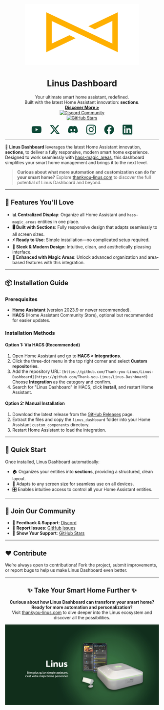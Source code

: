 <div align="center">
  <a href="https://thankyou-linus.com/">
    <img src="https://github.com/Thank-you-Linus/Linus-Dashboard/blob/main/images/mongramme-linus-or.png?raw=true" alt="Logo" height="200">
  </a>
  <h1 align="center">Linus Dashboard</h1>
  <p align="center">
    Your ultimate smart home assistant, redefined. <br>
    Built with the latest Home Assistant innovation: <b>sections</b>. <br>
    <a href="https://thankyou-linus.com/"><strong>Discover More »</strong></a>
    <br />
    <a href="https://discord.gg/cZ7NH4ex">
      <img src="https://discordapp.com/api/guilds/1104794215440978042/widget.png?style=shield" alt="Discord Community"/>
    </a>
    <br />
    <a href="https://github.com/Thank-you-Linus/Linus-Dashboard/stargazers">
      <img src="https://img.shields.io/github/stars/Thank-you-Linus/Linus-Dashboard?style=social" alt="GitHub Stars"/>
    </a>
  </p>

<!-- Social icons section -->
<p align="center">
  <a href="https://www.youtube.com/channel/UCKXNON6Xtxp63z-GKoMyPWw"><img width="32px" alt="Youtube" title="Youtube" src="https://raw.githubusercontent.com/Thank-you-Linus/.github/master/images/socials/youtube.svg"/></a>
  &#8287;&#8287;&#8287;&#8287;&#8287;
  <a href="https://twitter.com/i/flow/login?redirect_after_login=%2Fthank_you_Linus"><img width="32px" alt="Twitter" title="Twitter" src="https://raw.githubusercontent.com/Thank-you-Linus/.github/master/images/socials/x.svg"/></a>
  &#8287;&#8287;&#8287;&#8287;&#8287;
  <a href="https://discord.gg/ej2Xn4GTww" alt="Discord" title="Discord Server"><img width="32px" src="https://raw.githubusercontent.com/Thank-you-Linus/.github/master/images/socials/discord.svg"/></a>
  &#8287;&#8287;&#8287;&#8287;&#8287;
  <a href="https://www.instagram.com/thankyoulinus.ai/"><img width="32px" alt="Instagram" title="Instagram" src="https://raw.githubusercontent.com/Thank-you-Linus/.github/master/images/socials/instagram.svg"></a>
  &#8287;&#8287;&#8287;&#8287;&#8287;
  <a href="https://www.facebook.com/people/Thank-you-Linus/100093180180087/"><img width="32px" alt="Facebook" title="Facebook" src="https://raw.githubusercontent.com/Thank-you-Linus/.github/master/images/socials/facebook.svg"/></a>
  &#8287;&#8287;&#8287;&#8287;&#8287;
  <a href="https://www.linkedin.com/company/thankyou-linus/"><img width="32px" alt="LinkedIn" title="LinkedIn" src="https://raw.githubusercontent.com/Thank-you-Linus/.github/master/images/socials/linkedin.svg"/></a>
</p>
</div>

---

🚀 **Linus Dashboard** leverages the latest Home Assistant innovation, **sections**, to deliver a fully responsive, modern smart home experience. Designed to work seamlessly with [hass-magic_areas](https://github.com/jseidl/hass-magic_areas), this dashboard simplifies your smart home management and brings it to the next level.

> **Curious about what more automation and customization can do for your smart home?**
> Explore [thankyou-linus.com](https://thankyou-linus.com/) to discover the full potential of Linus Dashboard and beyond.

---

## 🌟 Features You'll Love

- **📊 Centralized Display**: Organize all Home Assistant and `hass-magic_areas` entities in one place.
- **🖥️ Built with Sections**: Fully responsive design that adapts seamlessly to all screen sizes.
- **⚡ Ready to Use**: Simple installation—no complicated setup required.
- **🎨 Sleek & Modern Design**: Intuitive, clean, and aesthetically pleasing interface.
- **🚀 Enhanced with Magic Areas**: Unlock advanced organization and area-based features with this integration.

---

## 📦 Installation Guide

### Prerequisites

- **Home Assistant** (version 2023.9 or newer recommended).
- **HACS** (Home Assistant Community Store), optional but recommended for easier updates.

### Installation Methods

#### Option 1: Via HACS (Recommended)

1. Open Home Assistant and go to **HACS > Integrations**.
2. Click the three-dot menu in the top right corner and select **Custom repositories**.
3. Add the repository URL:
   `[https://github.com/Thank-you-Linus/Linus-Dashboard](https://github.com/Thank-you-Linus/Linus-Dashboard)`
   Choose **Integration** as the category and confirm.
4. Search for "Linus Dashboard" in HACS, click **Install**, and restart Home Assistant.

#### Option 2: Manual Installation

1. Download the latest release from the [GitHub Releases](https://github.com/Thank-you-Linus/Linus-Dashboard/releases) page.
2. Extract the files and copy the `linus_dashboard` folder into your Home Assistant `custom_components` directory.
3. Restart Home Assistant to load the integration.

---

## 🚀 Quick Start

Once installed, Linus Dashboard automatically:
- 🏠 Organizes your entities into **sections**, providing a structured, clean layout.
- 📱 Adapts to any screen size for seamless use on all devices.
- 🎛️ Enables intuitive access to control all your Home Assistant entities.

---

## 📣 Join Our Community

- 💬 **Feedback & Support**: [Discord](https://discord.gg/cZ7NH4ex)
- 🐛 **Report Issues**: [GitHub Issues](https://github.com/Thank-you-Linus/Linus-Dashboard/issues)
- 🌟 **Show Your Support**: [GitHub Stars](https://github.com/Thank-you-Linus/Linus-Dashboard/stargazers)

---

## ❤️ Contribute

We’re always open to contributions! Fork the project, submit improvements, or report bugs to help us make Linus Dashboard even better.

---


<div align="center">
  <h2>✨ Take Your Smart Home Further ✨</h2>
  <p>
    <strong>Curious about how Linus Dashboard can transform your smart home? Ready for more automation and personalization?</strong><br>
    Visit <a href="https://thankyou-linus.com/">thankyou-linus.com</a> to dive deeper into the Linus ecosystem and discover all the possibilities.
  </p>
  <a href="https://thankyou-linus.com/" style="text-decoration: none;">
    <img src="https://github.com/Thank-you-Linus/Linus-Dashboard/blob/main/images/thank-you-linus.png?raw=true" alt="Visit thankyou-linus.com" >
  </a>
</div>
